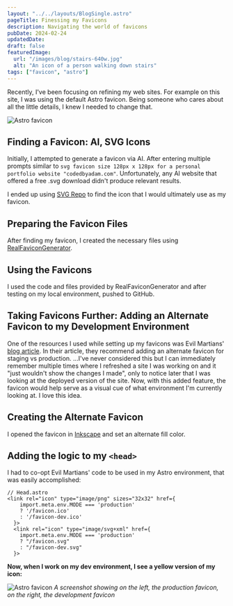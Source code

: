 ```yaml
---
layout: "../../layouts/BlogSingle.astro"
pageTitle: Finessing my Favicons
description: Navigating the world of favicons
pubDate: 2024-02-24
updatedDate:
draft: false
featuredImage:
  url: "/images/blog/stairs-640w.jpg"
  alt: "An icon of a person walking down stairs"
tags: ["favicon", "astro"]
---
```


Recently, I've been focusing on refining my web sites. For example on this site, I was using the default Astro favicon. Being someone who cares about all the little details, I knew I needed to change that.

![Astro favicon](/images/blog/astro-favicon.jpg)

## Finding a Favicon: AI, SVG Icons

Initially, I attempted to generate a favicon via AI. After entering multiple prompts similar to `svg favicon size 128px x 128px for a personal portfolio website "codedbyadam.com"`. Unfortunately, any AI website that offered a free .svg download didn't produce relevant results.

I ended up using [SVG Repo](https://www.svgrepo.com/) to find the icon that I would ultimately use as my favicon.

## Preparing the Favicon Files

After finding my favicon, I created the necessary files using [RealFaviconGenerator](https://realfavicongenerator.net/).

## Using the Favicons

I used the code and files provided by RealFaviconGenerator and after testing on my local environment, pushed to GitHub.

## Taking Favicons Further: Adding an Alternate Favicon to my Development Environment

One of the resources I used while setting up my favicons was Evil Martians' [blog article](https://evilmartians.com/chronicles/how-to-favicon-in-2021-six-files-that-fit-most-needs). In their article,
they recommend adding an alternate favicon for staging vs production. ...I've never considered this but I can immediately remember multiple times where I refreshed a site I was working on and it "just wouldn't show the changes I made", only to notice later that I was looking at the deployed version of the site. Now, with this added feature, the favicon would help serve as a visual cue of what environment I'm currently looking at. I love this idea.

## Creating the Alternate Favicon

I opened the favicon in [Inkscape](https://inkscape.org/) and set an alternate fill color.

## Adding the logic to my `<head>`

I had to co-opt Evil Martians' code to be used in my Astro environment, that was easily accomplished:

```astro
// Head.astro
<link rel="icon" type="image/png" sizes="32x32" href={
    import.meta.env.MODE === 'production'
    ? '/favicon.ico'
    : '/favicon-dev.ico'
  }>
  <link rel="icon" type="image/svg+xml" href={
    import.meta.env.MODE === 'production'
    ? "/favicon.svg"
    : "/favicon-dev.svg"
  }>
```

**Now, when I work on my dev environment, I see a yellow version of my icon:**

![Astro favicon](/images/blog/prod-favicon-dev-favicon.jpg)
_A screenshot showing on the left, the production favicon, on the right, the development favicon_
